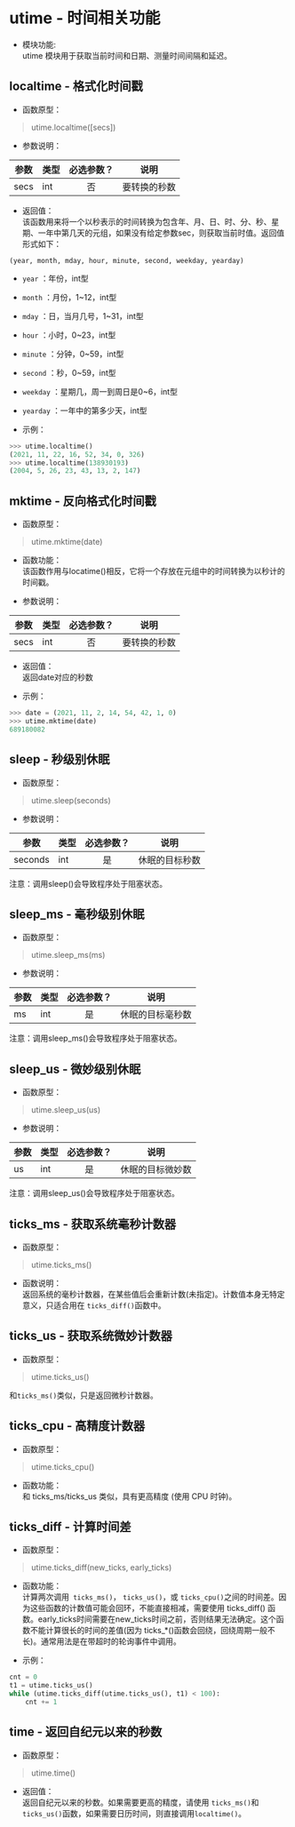 # utime - 时间相关功能

* 模块功能:  
utime 模块用于获取当前时间和日期、测量时间间隔和延迟。

## localtime - 格式化时间戳

* 函数原型：
> utime.localtime([secs])

* 参数说明：

|参数|类型|必选参数？|说明|
|-----|----|:---:|----|
|secs|int|否| 要转换的秒数 |

* 返回值：    
该函数用来将一个以秒表示的时间转换为包含年、月、日、时、分、秒、星期、一年中第几天的元组，如果没有给定参数sec，则获取当前时值。返回值形式如下：

`(year, month, mday, hour, minute, second, weekday, yearday)`

* `year` ：年份，int型
* `month` ：月份，1~12，int型
* `mday` ：日，当月几号，1~31，int型
* `hour` ：小时，0~23，int型
* `minute` ：分钟，0~59，int型
* `second` ：秒，0~59，int型
* `weekday` ：星期几，周一到周日是0~6，int型
* `yearday` ：一年中的第多少天，int型

* 示例：

```python
>>> utime.localtime()
(2021, 11, 22, 16, 52, 34, 0, 326)
>>> utime.localtime(138930193)
(2004, 5, 26, 23, 43, 13, 2, 147)
```

## mktime - 反向格式化时间戳

* 函数原型：
> utime.mktime(date)

* 函数功能：  
该函数作用与locatime()相反，它将一个存放在元组中的时间转换为以秒计的时间戳。

* 参数说明：

|参数|类型|必选参数？|说明|
|-----|----|:---:|----|
|secs|int|否| 要转换的秒数 |

* 返回值：    
返回date对应的秒数

* 示例：

```python
>>> date = (2021, 11, 2, 14, 54, 42, 1, 0)
>>> utime.mktime(date)
689180082
```

## sleep - 秒级别休眠

* 函数原型：
> utime.sleep(seconds)

* 参数说明：

|参数|类型|必选参数？|说明|
|-----|----|:---:|----|
|seconds|int|是| 休眠的目标秒数 |

注意：调用sleep()会导致程序处于阻塞状态。

## sleep_ms - 毫秒级别休眠

* 函数原型：
> utime.sleep_ms(ms)

* 参数说明：

|参数|类型|必选参数？|说明|
|-----|----|:---:|----|
|ms|int|是| 休眠的目标毫秒数 |

注意：调用sleep_ms()会导致程序处于阻塞状态。

## sleep_us - 微妙级别休眠

* 函数原型：
> utime.sleep_us(us)

* 参数说明：

|参数|类型|必选参数？|说明|
|-----|----|:---:|----|
|us|int|是| 休眠的目标微妙数 |

注意：调用sleep_us()会导致程序处于阻塞状态。


## ticks_ms - 获取系统毫秒计数器

* 函数原型：
> utime.ticks_ms()	

* 函数说明：  
返回系统的毫秒计数器，在某些值后会重新计数(未指定)。计数值本身无特定意义，只适合用在 `ticks_diff()`函数中。

## ticks_us - 获取系统微妙计数器

* 函数原型：
> utime.ticks_us()

和`ticks_ms()`类似，只是返回微秒计数器。

## ticks_cpu - 高精度计数器

* 函数原型：
> utime.ticks_cpu()

* 函数功能：  
和 ticks_ms/ticks_us 类似，具有更高精度 (使用 CPU 时钟)。

## ticks_diff - 计算时间差

* 函数原型：
> utime.ticks_diff(new_ticks, early_ticks)

* 函数功能：  
计算两次调用` ticks_ms()`， `ticks_us()`，或 `ticks_cpu()`之间的时间差。因为这些函数的计数值可能会回环，不能直接相减，需要使用 ticks_diff() 函数。early_ticks时间需要在new_ticks时间之前，否则结果无法确定。这个函数不能计算很长的时间的差值(因为 ticks_*()函数会回绕，回绕周期一般不长)。通常用法是在带超时的轮询事件中调用。

* 示例：

```python
cnt = 0
t1 = utime.ticks_us()
while (utime.ticks_diff(utime.ticks_us(), t1) < 100):
    cnt += 1
```

## time - 返回自纪元以来的秒数

* 函数原型：
> utime.time()	

* 返回值：  
返回自纪元以来的秒数。如果需要更高的精度，请使用 `ticks_ms()`和`ticks_us()`函数，如果需要日历时间，则直接调用`localtime()`。
